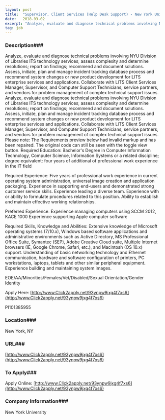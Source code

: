 ```yaml
---
layout: post
title:  "Supervisor, Client Services (Help Desk Support) - New York University"
date:   2018-03-02
excerpt: "Analyze, evaluate and diagnose technical problems involving NYU Division of Libraries ITS technology services; assess complexity and determine resolutions; report on findings; recommend and document solutions. Assess, initiate, plan and manage incident tracking database process and recommend system changes or new product development for LITS enterprise services and applications. Collaborate..."
tag: job
---
```


### Description###

Analyze, evaluate and diagnose technical problems involving NYU Division of Libraries ITS technology services; assess complexity and determine resolutions; report on findings; recommend and document solutions. Assess, initiate, plan and manage incident tracking database process and recommend system changes or new product development for LITS enterprise services and applications. Collaborate with LITS Client Services Manager, Supervisor, and Computer Support Technicians, service partners, and vendors for problem management of complex technical support issues. 
Analyze, evaluate and diagnose technical problems involving NYU Division of Libraries ITS technology services; assess complexity and determine resolutions; report on findings; recommend and document solutions. Assess, initiate, plan and manage incident tracking database process and recommend system changes or new product development for LITS enterprise services and applications. Collaborate with LITS Client Services Manager, Supervisor, and Computer Support Technicians, service partners, and vendors for problem management of complex technical support issues. 
Please note: 
The Requirements preview below had invalid markup and has been repaired. The original code can still be seen with the toggle view button.
Required Education:
Bachelor's Degree in Computer Information Technology, Computer Science, Information Systems or a related discipline; degree equivalent: four years of additional of professional work experience in the IT field

Required Experience:
Five years of professional work experience in current operating system administration, universal image creation and application packaging. Experience in supporting end-users and demonstrated strong customer service skills. Experience leading a diverse team. Experience with or ability to formulate procedures related to this position. Ability to establish and maintain effective working relationships.

Preferred Experience:
Experience managing computers using SCCM 2012, KACE 1000 Experience supporting Apple computer software

Required Skills, Knowledge and Abilities:
Extensive knowledge of Microsoft operating systems (7/10.x), Windows based software applications and administrative environments such as Active Directory, MS Professional Office Suite, Symantec (SEP), Adobe Creative Cloud suite, Multiple Internet browsers (IE, Google Chrome, Safari, etc.), and Macintosh (OS 10.x) support. Understanding of basic networking technology and Ethernet communication, hardware and software configuration of printers, PC workstations, laptops, tablets and other similar peripheral equipment. Experience building and maintaining system images.


EOE/AA/Minorities/Females/Vet/Disabled/Sexual Orientation/Gender Identity

Apply Here: [http://www.Click2apply.net/93ynpw9jxg4f7xs6](http://www.Click2apply.net/93ynpw9jxg4f7xs6)

PI101385955 










### Location###

New York, NY


### URL###

[http://www.Click2apply.net/93ynpw9jxg4f7xs6](http://www.Click2apply.net/93ynpw9jxg4f7xs6)

### To Apply###

Apply Online: [http://www.Click2apply.net/93ynpw9jxg4f7xs6](http://www.Click2apply.net/93ynpw9jxg4f7xs6)


### Company Information###

New York University



